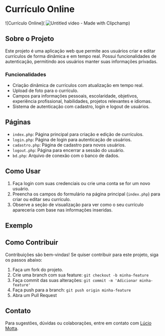 # Currículo Online

![Currículo Online](
![Untitled video - Made with Clipchamp](https://github.com/luciomotta/Curriculo-Online-/assets/83682095/9a0b1dfa-6647-49b3-9fe8-1ac2ae29ecb2)) 
## Sobre o Projeto

Este projeto é uma aplicação web que permite aos usuários criar e editar currículos de forma dinâmica e em tempo real. Possui funcionalidades de autenticação, permitindo aos usuários manter suas informações privadas.

### Funcionalidades

- Criação dinâmica de currículos com atualização em tempo real.
- Upload de foto para o currículo.
- Campos para informações pessoais, escolaridade, objetivos, experiência profissional, habilidades, projetos relevantes e idiomas.
- Sistema de autenticação com cadastro, login e logout de usuários.

## Páginas

- `index.php`: Página principal para criação e edição de currículos.
- `login.php`: Página de login para autenticação de usuários.
- `cadastro.php`: Página de cadastro para novos usuários.
- `logout.php`: Página para encerrar a sessão do usuário.
- `bd.php`: Arquivo de conexão com o banco de dados.

## Como Usar

1. Faça login com suas credenciais ou crie uma conta se for um novo usuário.
2. Preencha os campos do formulário na página principal (`index.php`) para criar ou editar seu currículo.
3. Observe a seção de visualização para ver como o seu currículo apareceria com base nas informações inseridas.

## Exemplo

<!-- Adicione um vídeo ou GIF demonstrando a funcionalidade do projeto -->

## Como Contribuir

Contribuições são bem-vindas! Se quiser contribuir para este projeto, siga os passos abaixo:
1. Faça um fork do projeto.
2. Crie uma branch com sua feature: `git checkout -b minha-feature`
3. Faça commit das suas alterações: `git commit -m 'Adicionar minha-feature'`
4. Faça push para a branch: `git push origin minha-feature`
5. Abra um Pull Request

## Contato

Para sugestões, dúvidas ou colaborações, entre em contato com [Lúcio Motta]([link_para_perfil](https://www.linkedin.com/in/lucio-motta-828613166/)https://www.linkedin.com/in/lucio-motta-828613166/).




